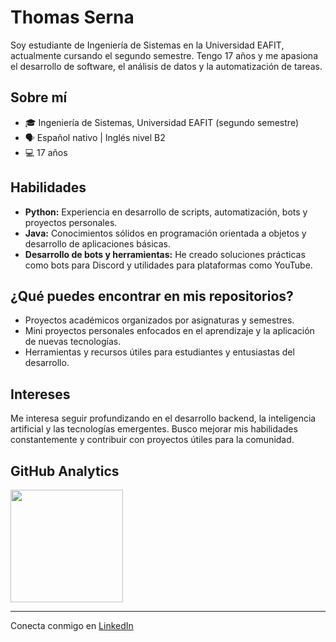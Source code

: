 # Thomas Serna

Soy estudiante de Ingeniería de Sistemas en la Universidad EAFIT, actualmente cursando el segundo semestre. Tengo 17 años y me apasiona el desarrollo de software, el análisis de datos y la automatización de tareas.

## Sobre mí

- 🎓 Ingeniería de Sistemas, Universidad EAFIT (segundo semestre)
- 🗣️ Español nativo | Inglés nivel B2
- 💻 17 años

## Habilidades

- **Python:** Experiencia en desarrollo de scripts, automatización, bots y proyectos personales.
- **Java:** Conocimientos sólidos en programación orientada a objetos y desarrollo de aplicaciones básicas.
- **Desarrollo de bots y herramientas:** He creado soluciones prácticas como bots para Discord y utilidades para plataformas como YouTube.

## ¿Qué puedes encontrar en mis repositorios?

- Proyectos académicos organizados por asignaturas y semestres.
- Mini proyectos personales enfocados en el aprendizaje y la aplicación de nuevas tecnologías.
- Herramientas y recursos útiles para estudiantes y entusiastas del desarrollo.

## Intereses

Me interesa seguir profundizando en el desarrollo backend, la inteligencia artificial y las tecnologías emergentes. Busco mejorar mis habilidades constantemente y contribuir con proyectos útiles para la comunidad.

## GitHub Analytics
<img height="180em" src="https://github-readme-stats-eight-theta.vercel.app/api/top-langs/?username=ThomasSerna&layout=compact&langs_count=8&theme=algolia"/>

---

Conecta conmigo en [LinkedIn](https://www.linkedin.com/in/thomas-serna-saldarriaga-607650239/)

